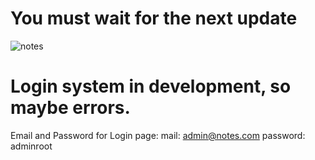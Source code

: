 # You must wait for the next update

![notes](https://user-images.githubusercontent.com/96797238/230118468-01fa132e-1a52-4e1e-939a-e1a18899b3c5.png)


# Login system in development, so maybe errors.

Email and Password for Login page: 
mail: admin@notes.com
password: adminroot
